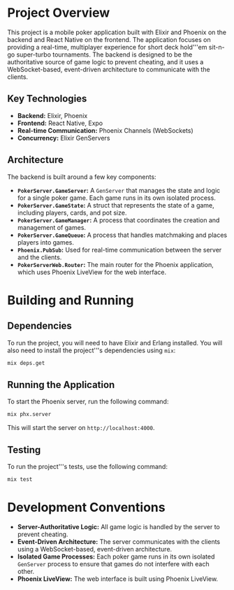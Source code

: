 # Project Overview

This project is a mobile poker application built with Elixir and Phoenix on the backend and React Native on the frontend. The application focuses on providing a real-time, multiplayer experience for short deck hold'''em sit-n-go super-turbo tournaments. The backend is designed to be the authoritative source of game logic to prevent cheating, and it uses a WebSocket-based, event-driven architecture to communicate with the clients.

## Key Technologies

*   **Backend:** Elixir, Phoenix
*   **Frontend:** React Native, Expo
*   **Real-time Communication:** Phoenix Channels (WebSockets)
*   **Concurrency:** Elixir GenServers

## Architecture

The backend is built around a few key components:

*   **`PokerServer.GameServer`:** A `GenServer` that manages the state and logic for a single poker game. Each game runs in its own isolated process.
*   **`PokerServer.GameState`:** A struct that represents the state of a game, including players, cards, and pot size.
*   **`PokerServer.GameManager`:** A process that coordinates the creation and management of games.
*   **`PokerServer.GameQueue`:** A process that handles matchmaking and places players into games.
*   **`Phoenix.PubSub`:** Used for real-time communication between the server and the clients.
*   **`PokerServerWeb.Router`:** The main router for the Phoenix application, which uses Phoenix LiveView for the web interface.

# Building and Running

## Dependencies

To run the project, you will need to have Elixir and Erlang installed. You will also need to install the project'''s dependencies using `mix`:

```bash
mix deps.get
```

## Running the Application

To start the Phoenix server, run the following command:

```bash
mix phx.server
```

This will start the server on `http://localhost:4000`.

## Testing

To run the project'''s tests, use the following command:

```bash
mix test
```

# Development Conventions

*   **Server-Authoritative Logic:** All game logic is handled by the server to prevent cheating.
*   **Event-Driven Architecture:** The server communicates with the clients using a WebSocket-based, event-driven architecture.
*   **Isolated Game Processes:** Each poker game runs in its own isolated `GenServer` process to ensure that games do not interfere with each other.
*   **Phoenix LiveView:** The web interface is built using Phoenix LiveView.
